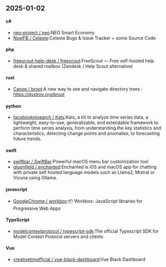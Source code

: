 ## 2025-01-02
#### c#
* [neo-project / neo](https://github.com/neo-project/neo):NEO Smart Economy
* [NoelFB / Celeste](https://github.com/NoelFB/Celeste):Celeste Bugs & Issue Tracker + some Source Code
#### php
* [freescout-help-desk / freescout](https://github.com/freescout-help-desk/freescout):FreeScout — Free self-hosted help desk & shared mailbox (Zendesk / Help Scout alternative)
#### rust
* [Canop / broot](https://github.com/Canop/broot):A new way to see and navigate directory trees : https://dystroy.org/broot
#### python
* [facebookresearch / Kats](https://github.com/facebookresearch/Kats):Kats, a kit to analyze time series data, a lightweight, easy-to-use, generalizable, and extendable framework to perform time series analysis, from understanding the key statistics and characteristics, detecting change points and anomalies, to forecasting future trends.
#### swift
* [swiftbar / SwiftBar](https://github.com/swiftbar/SwiftBar):Powerful macOS menu bar customization tool
* [gluonfield / enchanted](https://github.com/gluonfield/enchanted):Enchanted is iOS and macOS app for chatting with private self hosted language models such as Llama2, Mistral or Vicuna using Ollama.
#### javascript
* [GoogleChrome / workbox](https://github.com/GoogleChrome/workbox):📦 Workbox: JavaScript libraries for Progressive Web Apps
#### TypeScript
* [modelcontextprotocol / typescript-sdk](https://github.com/modelcontextprotocol/typescript-sdk):The official Typescript SDK for Model Context Protocol servers and clients
#### Vue
* [creativetimofficial / vue-black-dashboard](https://github.com/creativetimofficial/vue-black-dashboard):Vue Black Dashboard
